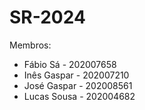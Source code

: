 # SR-2024

Membros:
- Fábio Sá - 202007658
- Inês Gaspar - 202007210
- José Gaspar - 202008561
- Lucas Sousa - 202004682
